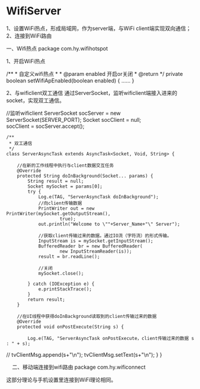 # WifiServer
1、设置WiFi热点，形成局域网，作为server端，与WiFi client端实现双向通信；2、连接到WiFi路由


一、Wifi热点 
package com.hy.wifihotspot

1、开启WiFi热点

   /**
     * 自定义wifi热点
     *
     * @param enabled 开启or关闭
     * @return
     */
    private boolean setWifiApEnabled(boolean enabled) {
        ......
    }

2、与wificlient双工通信
   通过ServerSocket，监听wificlient端接入进来的socket，实现双工通信。
   
   //监听wificlient
   ServerSocket socServer = new ServerSocket(SERVER_PORT);
   Socket socClient = null;                
   socClient = socServer.accept();

   
    /**
     * 双工通信
     */
    class ServerAsyncTask extends AsyncTask<Socket, Void, String> {

        //在新的工作线程中执行与client数据交互任务
        @Override
        protected String doInBackground(Socket... params) {
            String result = null;
            Socket mySocket = params[0];
            try {
                Log.e(TAG, "ServerAsyncTask doInBackground");
                //向client传输数据
                PrintWriter out = new PrintWriter(mySocket.getOutputStream(),
                        true);
                out.println("Welcome to \""+Server_Name+"\" Server");

                //获取client传输过来的数据。通过IO流（字符流）的形式传输。
                InputStream is = mySocket.getInputStream();
                BufferedReader br = new BufferedReader(
                        new InputStreamReader(is));
                result = br.readLine();

                //关闭
                mySocket.close();

            } catch (IOException e) {
                e.printStackTrace();
            }
            return result;
        }

        //在UI线程中获得doInBackground读取到的client传输过来的数据
        @Override
        protected void onPostExecute(String s) {

            Log.e(TAG, "ServerAsyncTask onPostExecute，client传输过来的数据 s : " + s);
//            tvClientMsg.append(s+"\n");
            tvClientMsg.setText(s+"\n");
        }
    }
    
    
    
二、移动端连接到wifi路由
package com.hy.wificonnect

这部分理论与手机设置里连接到WiFi理论相同。
